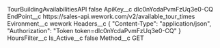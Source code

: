 <?xml version="1.0" encoding="UTF-8"?>
<CustomMetadata xmlns="http://soap.sforce.com/2006/04/metadata" xmlns:xsi="http://www.w3.org/2001/XMLSchema-instance" xmlns:xsd="http://www.w3.org/2001/XMLSchema">
    <label>TourBuildingAvailabilitiesAPI</label>
    <protected>false</protected>
    <values>
        <field>ApiKey__c</field>
        <value xsi:type="xsd:string">dIc0nYcdaPvmFzUq3e0-CQ</value>
    </values>
    <values>
        <field>EndPoint__c</field>
        <value xsi:type="xsd:string">https://sales-api.wework.com/v2/available_tour_times</value>
    </values>
    <values>
        <field>Evironment__c</field>
        <value xsi:type="xsd:string">wework</value>
    </values>
    <values>
        <field>Headers__c</field>
        <value xsi:type="xsd:string">{
  &quot;Content-Type&quot;: &quot;application/json&quot;,
&quot;Authorization&quot;: &quot;Token token=dIc0nYcdaPvmFzUq3e0-CQ&quot; 
}</value>
    </values>
    <values>
        <field>HoursFilter__c</field>
        <value xsi:nil="true"/>
    </values>
    <values>
        <field>Is_Active__c</field>
        <value xsi:type="xsd:boolean">false</value>
    </values>
    <values>
        <field>Method__c</field>
        <value xsi:type="xsd:string">GET</value>
    </values>
</CustomMetadata>
